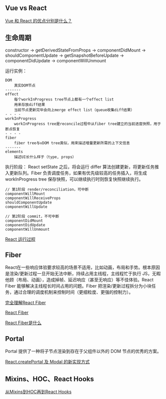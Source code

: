## Vue vs React 

[Vue 和 React 的优点分别是什么？](https://www.zhihu.com/question/301860721/answer/724759264)

## 生命周期

constructor -> getDerivedStateFromProps -> componentDidMount -> shouldComponentUpdate -> getSnapshotBeforeUpdate -> componentDidUpdate -> componentWillUnmount

运行实例：
```
DOM
    真实DOM节点
-------
effect
    每个workInProgress tree节点上都有一个effect list
    用来存放diff结果
    当前节点更新完毕会向上merge effect list（queue收集diff结果）
- - - -
workInProgress
    workInProgress tree是reconcile过程中从fiber tree建立的当前进度快照，用于断点恢复
- - - -
fiber
    fiber tree与vDOM tree类似，用来描述增量更新所需的上下文信息
-------
elements
    描述UI长什么样子（type, props）
```

执行阶段：
React setState 之后，将会运行 differ 算法创建更新，将更新任务推入更新队列。Fiber 负责调度任务，如果有优先级较高的任务插入，将生成 workInProgress tree 保存快照，可以继续执行时则恢复快照继续执行。

```
// 第1阶段 render/reconciliation，可中断
componentWillMount
componentWillReceiveProps
shouldComponentUpdate
componentWillUpdate

// 第2阶段 commit，不可中断
componentDidMount
componentDidUpdate
componentWillUnmount
```

[React 运行过程](https://github.com/coconilu/Blog/issues/99)

## Fiber

React在一些响应体验要求较高的场景不适用，比如动画，布局和手势。根本原因是渲染/更新过程一旦开始无法中断，持续占用主线程，主线程忙于执行 JS，无暇他顾（布局、动画），造成掉帧、延迟响应（甚至无响应）等不佳体验。React Fiber 能够解决主线程长时间占用的问题。Fiber 把渲染/更新过程拆分为小块任务，通过合理的调度机制来控制时间（更细粒度、更强的控制力）。

[完全理解React Fiber](http://www.ayqy.net/blog/dive-into-react-fiber)

[React Fiber](https://juejin.im/post/5ab7b3a2f265da2378403e57)

[React Fiber是什么](https://zhuanlan.zhihu.com/p/26027085)

## Portal

Portal 提供了一种将子节点渲染到存在于父组件以外的 DOM 节点的优秀的方案。

[React.createPortal 及 Modal 的新实现方式](http://www.ptbird.cn/react-portal-createPortal.html)

## Mixins、HOC、React Hooks

[从Mixins到HOC再到React Hooks](https://juejin.im/post/5d3184596fb9a07eeb13e12c)